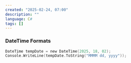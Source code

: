 ```yaml
---
created: "2025-02-24, 07:00"
description: ""
language: C#
tags: []
---
```

### DateTime Formats


```c
DateTime tempDate = new DateTime(2025, 18, 02);
Console.WriteLine(tempDate.ToString("MMMM dd, yyyy"));
```